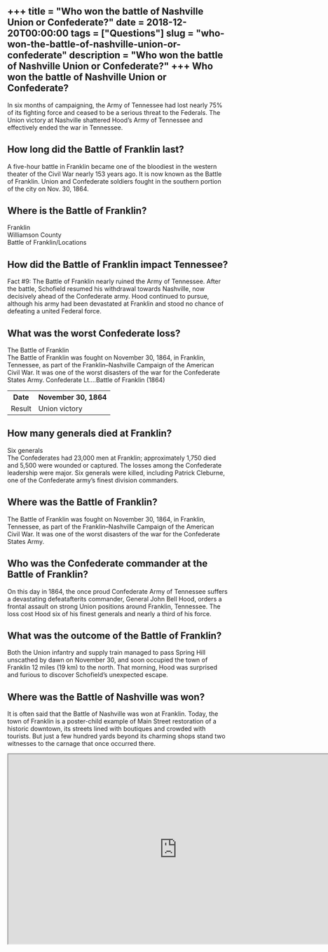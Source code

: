 +++
title = "Who won the battle of Nashville Union or Confederate?"
date = 2018-12-20T00:00:00
tags = ["Questions"]
slug = "who-won-the-battle-of-nashville-union-or-confederate"
description = "Who won the battle of Nashville Union or Confederate?"
+++
Who won the battle of Nashville Union or Confederate?
-----------------------------------------------------

In six months of campaigning, the Army of Tennessee had lost nearly 75% of its fighting force and ceased to be a serious threat to the Federals. The Union victory at Nashville shattered Hood’s Army of Tennessee and effectively ended the war in Tennessee.

How long did the Battle of Franklin last?
-----------------------------------------

A five-hour battle in Franklin became one of the bloodiest in the western theater of the Civil War nearly 153 years ago. It is now known as the Battle of Franklin. Union and Confederate soldiers fought in the southern portion of the city on Nov. 30, 1864.

Where is the Battle of Franklin?
--------------------------------

 Franklin  
Williamson County  
Battle of Franklin/Locations

How did the Battle of Franklin impact Tennessee?
------------------------------------------------

Fact #9: The Battle of Franklin nearly ruined the Army of Tennessee. After the battle, Schofield resumed his withdrawal towards Nashville, now decisively ahead of the Confederate army. Hood continued to pursue, although his army had been devastated at Franklin and stood no chance of defeating a united Federal force.

What was the worst Confederate loss?
------------------------------------

The Battle of Franklin  
The Battle of Franklin was fought on November 30, 1864, in Franklin, Tennessee, as part of the Franklin–Nashville Campaign of the American Civil War. It was one of the worst disasters of the war for the Confederate States Army. Confederate Lt….Battle of Franklin (1864)

<table><tr><th>Date</th><th>November 30, 1864</th></tr><tr><td>Result</td><td>Union victory</td></tr></table>

How many generals died at Franklin?
-----------------------------------

Six generals  
The Confederates had 23,000 men at Franklin; approximately 1,750 died and 5,500 were wounded or captured. The losses among the Confederate leadership were major. Six generals were killed, including Patrick Cleburne, one of the Confederate army’s finest division commanders.

Where was the Battle of Franklin?
---------------------------------

The Battle of Franklin was fought on November 30, 1864, in Franklin, Tennessee, as part of the Franklin–Nashville Campaign of the American Civil War. It was one of the worst disasters of the war for the Confederate States Army.

Who was the Confederate commander at the Battle of Franklin?
------------------------------------------------------------

On this day in 1864, the once proud Confederate Army of Tennessee suffers a devastating defeatafterits commander, General John Bell Hood, orders a frontal assault on strong Union positions around Franklin, Tennessee. The loss cost Hood six of his finest generals and nearly a third of his force.

What was the outcome of the Battle of Franklin?
-----------------------------------------------

Both the Union infantry and supply train managed to pass Spring Hill unscathed by dawn on November 30, and soon occupied the town of Franklin 12 miles (19 km) to the north. That morning, Hood was surprised and furious to discover Schofield’s unexpected escape.

Where was the Battle of Nashville was won?
------------------------------------------

It is often said that the Battle of Nashville was won at Franklin. Today, the town of Franklin is a poster-child example of Main Street restoration of a historic downtown, its streets lined with boutiques and crowded with tourists. But just a few hundred yards beyond its charming shops stand two witnesses to the carnage that once occurred there.

<iframe allow="accelerometer; autoplay; clipboard-write; encrypted-media; gyroscope; picture-in-picture" allowfullscreen="" class="__youtube_prefs__  epyt-is-override  no-lazyload" data-no-lazy="1" data-origheight="433" data-origwidth="770" data-skipgform_ajax_framebjll="" height="433" id="_ytid_16192" loading="lazy" src="https://www.youtube.com/embed/HNB6bONePaY?enablejsapi=1&autoplay=0&cc_load_policy=0&cc_lang_pref=&iv_load_policy=1&loop=0&modestbranding=0&rel=1&fs=1&playsinline=0&autohide=2&theme=dark&color=red&controls=1&" title="YouTube player" width="770"></iframe>